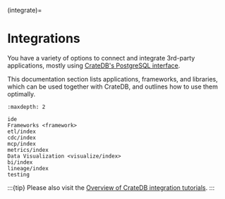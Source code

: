 (integrate)=

# Integrations

You have a variety of options to connect and integrate 3rd-party
applications, mostly using [CrateDB's PostgreSQL interface].

This documentation section lists applications, frameworks, and libraries,
which can be used together with CrateDB, and outlines how to use them
optimally.

```{toctree}
:maxdepth: 2

ide
Frameworks <framework>
etl/index
cdc/index
mcp/index
metrics/index
Data Visualization <visualize/index>
bi/index
lineage/index
testing
```

:::{tip}
Please also visit the [Overview of CrateDB integration tutorials].
:::




[CrateDB's PostgreSQL interface]: inv:crate-reference#interface-postgresql
[Overview of CrateDB integration tutorials]: https://community.cratedb.com/t/overview-of-cratedb-integration-tutorials/1015
